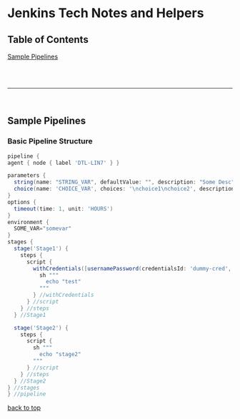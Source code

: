 # Jenkins Tech Notes and Helpers
<a name="top"></a>

## Table of Contents
[Sample Pipelines](samplepipelines)


<br/><br/>

---  
<br/>


<a name="bugs"></a>
## Sample Pipelines

### Basic Pipeline Structure
```groovy
pipeline {
agent { node { label 'DTL-LIN7' } }

parameters {
  string(name: "STRING_VAR", defaultValue: "", description: "Some Desc")
  choice(name: 'CHOICE_VAR', choices: '\nchoice1\nchoice2', description: 'Some Choice')
}
options {
  timeout(time: 1, unit: 'HOURS')
}
environment {
  SOME_VAR="somevar"
}
stages {
  stage('Stage1') {
    steps {
      script {
        withCredentials([usernamePassword(credentialsId: 'dummy-cred', usernameVariable: 'USERNAME', passwordVariable: 'PASSWORD')]) {
          sh """
            echo "test"
          """
        } //withCredentials
      } //script
    } //steps
  } //Stage1

  stage('Stage2') {
    steps {
      script {
        sh """
          echo "stage2"
        """
      } //script
    } //steps
  } //Stage2
} //stages
} //pipeline
```


[back to top](#top)
